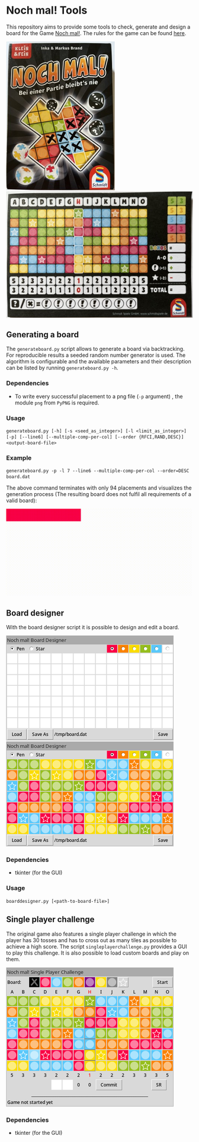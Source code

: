 # Noch mal! Tools
This repository aims to provide some tools to check, generate and design a
board for the Game [Noch mal!](https://www.schmidtspiele-shop.de/noch-mal).
The rules for the game can be found [here](https://gesellschaftsspiele.spielen.de/uploads/files/2904/57d9a9568c464.pdf).

![Noch mal! Box](img/nochmal-box.jpg) ![Noch mal! Board](img/nochmal-board.jpg)

## Generating a board
The `generateboard.py` script allows to generate a board via backtracking. For reproducible results a seeded random
number generator is used. The algorithm is configurable and the available parameters and their description can be listed
by running `generateboard.py -h`.

### Dependencies
- To write every successful placement to a png file (`-p` argument) , the module `png` from `PyPNG` is required.

### Usage
    generateboard.py [-h] [-s <seed_as_integer>] [-l <limit_as_integer>] [-p] [--line6] [--multiple-comp-per-col] [--order {RFCI,RAND,DESC}] <output-board-file>

### Example
    generateboard.py -p -l 7 --line6 --multiple-comp-per-col --order=DESC board.dat

The above command terminates with only 94 placements and visualizes the generation process (The resulting board does not
fulfil all requirements of a valid board):

![Generation process gif](img/board-generation_decending-order_line6_multiple-components-per-col_limit7_94-placements.gif)

## Board designer
With the board designer script it is possible to design and edit a board.

![Board Designer empty](img/boarddesigner-empty.png)
![Board Designer black](img/boarddesigner-black-board.png)

### Dependencies
- tkinter (for the GUI)

### Usage
    boarddesigner.py [<path-to-board-file>]

## Single player challenge
The original game also features a single player challenge in which the player has 30 tosses and has to cross out as many
tiles as possible to achieve a high score. The script `singleplayerchallenge.py` provides a GUI to play this challenge.
It is also possible to load custom boards and play on them.

![Single player challenge black](img/singleplayerchallenge-blackboard.png)

### Dependencies
- tkinter (for the GUI)
